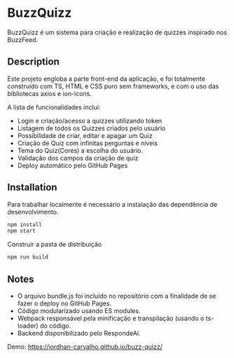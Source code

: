 # BuzzQuizz

BuzzQuizz é um sistema para criação e realização de quizzes inspirado nos BuzzFeed.

## Description

Este projeto engloba a parte front-end da aplicação, e foi totalmente construido com TS, HTML e CSS puro sem frameworks, e com o uso das bibliotecas axios e ion-icons.

A lista de funcionalidades inclui:

- Login e criação/acesso a quizzes utilizando token
- Listagem de todos os Quizzes criados pelo usuário
- Possibilidade de criar, editar e apagar um Quiz
- Criação de Quiz com infinitas perguntas e níveis
- Tema do Quiz(Cores) a escolha do usuário.
- Validação dos campos da criação de quiz
- Deploy automático pelo GitHub Pages

## Installation

Para trabalhar localmente é necessário a instalação das dependência de desenvolvimento.

```bash
npm install
npm start
```

Construir a pasta de distribuição

```bash
npm run build
```

## Notes

- O arquivo bundle.js foi incluído no repositório com a finalidade de se fazer o deploy no GitHub Pages.
- Código modularizado usando ES modules.
- Webpack responsável pela minificação e transpilação (usando o ts-loader) do código.
- Backend disponibilizado pelo RespondeAí.

Demo:
https://jordhan-carvalho.github.io/buzz-quizz/
